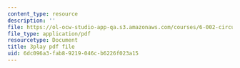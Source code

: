 ```yaml
---
content_type: resource
description: ''
file: https://ol-ocw-studio-app-qa.s3.amazonaws.com/courses/6-002-circuits-and-electronics-spring-2007/6dc096a3fab89219046cb6226f023a15_OGtElTMJidE.pdf
file_type: application/pdf
resourcetype: Document
title: 3play pdf file
uid: 6dc096a3-fab8-9219-046c-b6226f023a15
---
```


